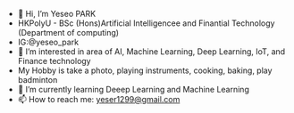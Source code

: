 - 👋 Hi, I’m Yeseo PARK
- HKPolyU - BSc (Hons)Artificial Intelligencee and Finantial Technology (Department of computing)
- IG:@yeseo_park
- 👀 I’m interested in area of AI, Machine Learning, Deep Learning, IoT, and Finance technology
- My Hobby is take a photo, playing instruments, cooking, baking, play badminton
- 🌱 I’m currently learning Deeep Learning and Machine Learning
- 📫 How to reach me: yeser1299@gmail.com

<!---
yspark1299/yspark1299 is a ✨ special ✨ repository because its `README.md` (this file) appears on your GitHub profile.
You can click the Preview link to take a look at your changes.
--->
